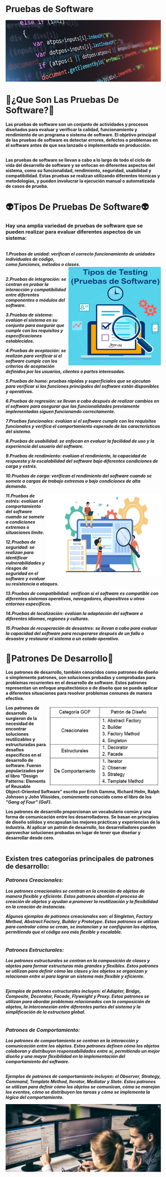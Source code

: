<strong><h1>Pruebas de Software</strong></h1>

<img src="programacion-2-e1551291144973.jpg" width="1000" height="200" align:right>
<strong><h1>🤔¿Que Son Las Pruebas De Software?🤔</h1></strong>
  
 <h4><strong>Las pruebas de software son un conjunto de actividades y procesos diseñados para evaluar y verificar la calidad, funcionamiento y rendimiento de un programa o sistema de software. El objetivo principal de las pruebas de software es detectar errores, defectos o problemas en el software antes de que sea lanzado o implementado en producción.<br><br>

Las pruebas de software se llevan a cabo a lo largo de todo el ciclo de vida del desarrollo de software y se enfocan en diferentes aspectos del sistema, como su funcionalidad, rendimiento, seguridad, usabilidad y compatibilidad. Estas pruebas se realizan utilizando diferentes técnicas y metodologías, y pueden involucrar la ejecución manual o automatizada de casos de prueba.</h4>
  
  
  
  
  <strong><h1>👽Tipos De Pruebas De Software👽</h1></strong>
  
 <h3> Hay una amplia variedad de pruebas de software que se pueden realizar para evaluar diferentes aspectos de un sistema:</h3><br>
<em>1.Pruebas de unidad: verifican el correcto funcionamiento de unidades individuales de código,<br> como funciones, métodos o clases.<br>

<div align="right"><img src="tipos-prueba-software.jpg" width="300" height="320" align="right"></div>
<br>

  2.Pruebas de integración: se centran en probar la interacción y compatibilidad entre diferentes componentes o módulos del software.

3.Pruebas de sistema: evalúan el sistema en su conjunto para asegurar que cumple con los requisitos y especificaciones establecidos.

4.Pruebas de aceptación: se realizan para verificar si el software cumple con los criterios de aceptación definidos por los usuarios, clientes o partes interesadas.

5.Pruebas de humo: pruebas rápidas y superficiales que se ejecutan para verificar si las funciones principales del software están disponibles y operativas.



6.Pruebas de regresión: se llevan a cabo después de realizar cambios en el software para asegurar que las funcionalidades previamente implementadas siguen funcionando correctamente.

7.Pruebas funcionales: evalúan si el software cumple con los requisitos funcionales y verifica el comportamiento esperado de las características del sistema.

8.Pruebas de usabilidad: se enfocan en evaluar la facilidad de uso y la experiencia del usuario del software.

9.Pruebas de rendimiento: evalúan el rendimiento, la capacidad de respuesta y la escalabilidad del software bajo diferentes condiciones de carga y estrés.

10.Pruebas de carga: verifican el rendimiento del software cuando se somete a cargas de trabajo extremas o bajo condiciones de alta demanda.

  <div align="right"><img src="What-is-Software-outsourcing.jpg" width="370" height="270" align="right"></div>

11.Pruebas de estrés: evalúan el comportamiento del software cuando se somete a condiciones extremas o situaciones límite.

12.Pruebas de seguridad: se realizan para identificar vulnerabilidades y riesgos de seguridad en el software y evaluar su resistencia a ataques.

13.Pruebas de compatibilidad: verifican si el software es compatible con diferentes sistemas operativos, navegadores, dispositivos u otros entornos específicos.

14.Pruebas de localización: evalúan la adaptación del software a diferentes idiomas, regiones y culturas.

15.Pruebas de recuperación de desastres: se llevan a cabo para evaluar la capacidad del software para recuperarse después de un fallo o desastre y restaurar el sistema a un estado operativo.</em>
  
   
   
<strong><h1>🤖Patrones De Desarrollo🤖</h1></strong>

Los patrones de desarrollo, también conocidos como patrones de diseño o simplemente patrones, son soluciones probadas y comprobadas para problemas recurrentes en el desarrollo de software. Estos patrones representan un enfoque arquitectónico o de diseño que se puede aplicar a diferentes situaciones para resolver problemas comunes de manera efectiva.<br>
<div align="right"><img src="art12-t14.jpg" width="370" height="270" align="right"></div>

   Los patrones de desarrollo surgieron de la necesidad de encontrar soluciones reutilizables y estructuradas para desafíos específicos en el desarrollo de software. Fueron popularizados por el libro "Design Patterns: Elements of Reusable Object-Oriented Software" escrito por Erich Gamma, Richard Helm, Ralph Johnson y John Vlissides, comúnmente conocido como el libro de los <em>"Gang of Four" (GoF).</em>


Los patrones de desarrollo proporcionan un vocabulario común y una forma de comunicación entre los desarrolladores. Se basan en principios de diseño sólidos y encapsulan las mejores prácticas y experiencias de la industria. Al aplicar un patrón de desarrollo, los desarrolladores pueden aprovechar soluciones probadas en lugar de tener que diseñar y desarrollar desde cero. <br><br>
   

  
  <h2>Existen tres categorías principales de patrones de desarrollo:</h2>

   <em><h3>Patrones Creacionales:</h3>
Los patrones creacionales se centran en la creación de objetos de manera flexible y eficiente. Estos patrones abordan el proceso de creación de objetos y ayudan a promover la reutilización y la flexibilidad en la creación de instancias.<br>

Algunos ejemplos de patrones creacionales son: el Singleton, Factory Method, Abstract Factory, Builder y Prototype. Estos patrones se utilizan para controlar cómo se crean, se instancian y se configuran los objetos, permitiendo que el código sea más flexible y escalable.<br><br>


   
   
  <h3> Patrones Estructurales:</h3>
Los patrones estructurales se centran en la composición de clases y objetos para formar estructuras más grandes y flexibles. Estos patrones se utilizan para definir cómo las clases y los objetos se organizan y relacionan entre sí para lograr un sistema más flexible y eficiente.<br><br>

  
Ejemplos de patrones estructurales incluyen: el Adapter, Bridge, Composite, 
    Decorator, Facade, Flyweight y Proxy. Estos patrones se utilizan para abordar problemas relacionados con la composición de objetos, la interconexión entre diferentes partes del sistema y la simplificación de la estructura global.
<br><br>

   
   
  <h3>Patrones de Comportamiento:</h3>
Los patrones de comportamiento se centran en la interacción y comunicación entre los objetos. Estos patrones definen cómo los objetos colaboran y distribuyen responsabilidades entre sí, permitiendo un mejor diseño y una mayor flexibilidad en la implementación del comportamiento del software.<br><br>

   
 Ejemplos de patrones de comportamiento incluyen: el Observer, Strategy, Command, Template Method, Iterator, Mediator y State. Estos patrones se utilizan para definir cómo los objetos se comunican, cómo se manejan los eventos, cómo se distribuyen las tareas y cómo se implementa la lógica del comportamiento.</em>
  
  <div align="center"><img src="que-debe-saber-un-programador-web-header.jpg" width="730" height="220"></div>
  
  

